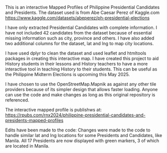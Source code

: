This is an interactive Mapped Profiles of Philippine Presidential Candidates and Presidents. 
The dataset used is from Abe Caesar Perez of Kaggle.com <https://www.kaggle.com/datasets/abeperez/ph-presidential-elections>

I have only extracted Presidential Candidates with complete information. I have not included 42 candidates from the dataset because of essential missing information such as city, province and others. 
I have also added two additional columns for the dataset, lat and lng to map city locations. 

I have used dplyr to clean the dataset and used leaflet and htmltools packages in creating this interactive map. I have created this project to aid History students in their lessons and History teachers to have a more interactive tool in teaching History to their students. This can be useful as the Philippine Midterm Elections is upcoming this May 2025.

I have chosen to use the OpenStreetMap.Mapnik as against any other tile providers because of its simpler design that allows faster loading. 
Anyone can use the code and make changes as long as this original repository is referenced. 

The interactive mapped profile is publishws at: <https://rpubs.com/rnx2024/philippine-presidential-candidates-and-presidents-mapped-profiles>

Edits have been made to the code:
Changes were made to the code to handle similar lat and lng locations for some Presidents and Candidates, like Manila. 
All 17 Presidents are now displayed with green markers, 3 of which are located in Manila. 


